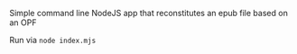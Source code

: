 Simple command line NodeJS app that reconstitutes an epub file based on an OPF

Run via `node index.mjs`